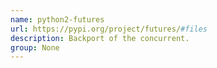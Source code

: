```yaml
---
name: python2-futures
url: https://pypi.org/project/futures/#files
description: Backport of the concurrent.
group: None
---
```

